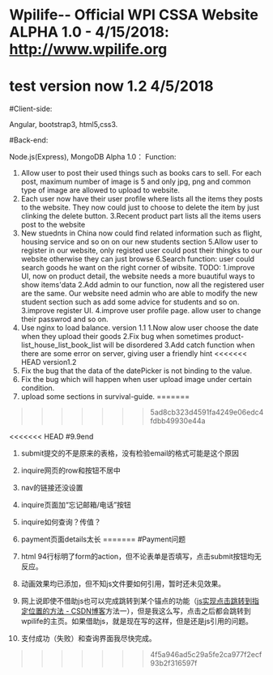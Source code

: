 # Wpilife-- Official WPI CSSA Website ALPHA 1.0 - 4/15/2018: http://www.wpilife.org
# test version now 1.2 4/5/2018
#Client-side:

Angular, bootstrap3, html5,css3.

#Back-end:

Node.js(Express), MongoDB
Alpha 1.0：
Function:
1. Allow user to post their used things such as books cars to sell. For each post, maximum number of image is 5 and only jpg, png and common type of image are allowed to upload to website.
2. Each user now have their user profile where lists all the items they posts to the website. They now could just to choose to delete the item by just clinking the delete button.
3.Recent product part lists all the items users post to the website
3. New stuednts in China now could find related information such as flight, housing service and so on on our new students section
5.Allow user to register in our website, only registed user could post their thingks to our website otherwise they can just browse
6.Search function: user could search goods he want on the right corner of wibsite.
TODO:
1.improve UI, now on product detail, the website needs a more buautiful ways to show items'data
2.Add admin to our function, now all the registered user are the same. Our website need admin who are able to modify the new student section such as add some advice for students and so on.
3.improve register UI.
4.improve user profile page. allow user to change their passwrod and so on.
4. Use nginx to load balance.
version 1.1
1.Now alow user choose the date when they upload their goods
2.Fix bug when sometimes product-list_house_list_book_list will be disordered
3.Add catch function when there are some error on server, giving user a friendly hint
<<<<<<< HEAD
version1.2
5. Fix the bug that the data of the datePicker is not binding to the value.
6. Fix the bug which will happen when user upload image under certain condition.
7. upload some sections in survival-guide.
=======
> > > > > > > 5ad8cb323d4591fa4249e06edc4fdbb49930e44a  



<<<<<<< HEAD
 #9.9end

1. submit提交的不是原来的表格，没有检验email的格式可能是这个原因
2. inquire网页的row和按钮不居中
3. nav的链接还没设置
4. inquire页面加“忘记邮箱/电话”按钮
5. inquire如何查询？传值？
6. payment页面details太长
=======
 #Payment问题

1. html 94行标明了form的action，但不论表单是否填写，点击submit按钮均无反应。
2. 动画效果均已添加，但不知js文件要如何引用，暂时还未见效果。
3. 网上说即使不借助js也可以完成跳转到某个锚点的功能（[js实现点击跳转到指定位置的方法 - CSDN博客](https://blog.csdn.net/web_callBack/article/details/70142556)方法一），但是我这么写，点击之后都会跳转到wpilife的主页。如果借助js，就是现在写的这样，但是还是js引用的问题。
4. 支付成功（失败）和查询界面我尽快完成。
>>>>>>> 4f5a946ad5c29a5fe2ca977f2ecf93b2f316597f
